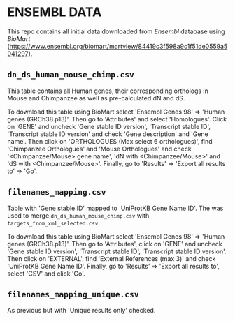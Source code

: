 # ENSEMBL DATA
This repo contains all initial data downloaded from *Ensembl* database using *BioMart* (https://www.ensembl.org/biomart/martview/84419c3f598a9c1f51de0559a5041297).

## `dn_ds_human_mouse_chimp.csv`
This table contains all Human genes, their corresponding orthologs in Mouse and Chimpanzee as well as pre-calculated dN and dS. 

To download this table using BioMart select 'Ensembl Genes 98' => 'Human genes (GRCh38.p13)'. Then go to 'Attributes' and select 'Homologues'. Click on 'GENE' and uncheck 'Gene stable ID version', 'Transcript stable ID', 'Transcript stable ID version' and check 'Gene description' and 'Gene name'. Then click on 'ORTHOLOGUES (Max select 6 orthologues)', find 'Chimpanzee Orthologues' and 'Mouse Orthologues' and check '<Chimpanzee/Mouse> gene name', 'dN with <Chimpanzee/Mouse>' and 'dS with <Chimpanzee/Mouse>'. Finally, go to 'Results' => 'Export  all results to' => 'Go'.

## `filenames_mapping.csv`
Table with 'Gene stable ID' mapped to 'UniProtKB Gene Name ID'. The was used to merge `dn_ds_human_mouse_chimp.csv` with `targets_from_xml_selected.csv`. 

To download this table using BioMart select 'Ensembl Genes 98' => 'Human genes (GRCh38.p13)'. Then go to 'Attributes', click on 'GENE' and uncheck 'Gene stable ID version', 'Transcript stable ID', 'Transcript stable ID version'. Then click on 'EXTERNAL', find 'External References (max 3)' and check 'UniProtKB Gene Name ID'. Finally, go to 'Results' => 'Export all results to', select 'CSV' and click 'Go'.

## `filenames_mapping_unique.csv`
As previous but with 'Unique results only' checked.
